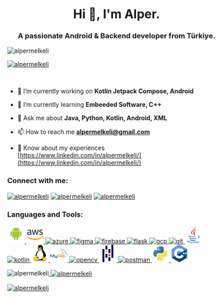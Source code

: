 <h1 align="center">Hi 👋, I'm Alper.</h1>
<h3 align="center">A passionate Android & Backend developer from Türkiye.</h3>

<p align="left"> <img src="https://komarev.com/ghpvc/?username=alpermelkeli&label=Profile%20views&color=0e75b6&style=flat" alt="alpermelkeli" /> </p>

<p align="left"> <a href="https://github.com/ryo-ma/github-profile-trophy"><img src="https://github-profile-trophy.vercel.app/?username=alpermelkeli" alt="alpermelkeli" /></a> </p>

<p align="left"> <a href="https://twitter.com/" target="blank"><img src="https://img.shields.io/twitter/follow/?logo=twitter&style=for-the-badge" alt="" /></a> </p>

- 🔭 I’m currently working on **Kotlin Jetpack Compose, Android**

- 🌱 I’m currently learning **Embeeded Software, C++**

- 💬 Ask me about **Java, Python, Kotlin, Android, XML**

- 📫 How to reach me **alpermelkeli@gmail.com**

- 📄 Know about my experiences [https://www.linkedin.com/in/alpermelkeli/](https://www.linkedin.com/in/alpermelkeli/)

<h3 align="left">Connect with me:</h3>
<p align="left">
<a href="https://linkedin.com/in/alpermelkeli̇" target="blank"><img align="center" src="https://raw.githubusercontent.com/rahuldkjain/github-profile-readme-generator/master/src/images/icons/Social/linked-in-alt.svg" alt="alpermelkeli̇" height="30" width="40" /></a>
<a href="https://www.hackerrank.com/profile/alpermelkeli" target="blank"><img align="center" src="https://raw.githubusercontent.com/rahuldkjain/github-profile-readme-generator/master/src/images/icons/Social/hackerrank.svg" alt="alpermelkeli̇" height="30" width="40" /></a>
<a href="https://www.leetcode.com/u/alpermelkeli̇" target="blank"><img align="center" src="https://raw.githubusercontent.com/rahuldkjain/github-profile-readme-generator/master/src/images/icons/Social/leet-code.svg" alt="alpermelkeli̇" height="30" width="40" /></a>
</p>

<h3 align="left">Languages and Tools:</h3>
<p align="left"> <a href="https://developer.android.com" target="_blank" rel="noreferrer"> <img src="https://raw.githubusercontent.com/devicons/devicon/master/icons/android/android-original-wordmark.svg" alt="android" width="40" height="40"/> </a> <a href="https://aws.amazon.com" target="_blank" rel="noreferrer"> <img src="https://raw.githubusercontent.com/devicons/devicon/master/icons/amazonwebservices/amazonwebservices-original-wordmark.svg" alt="aws" width="40" height="40"/> </a> <a href="https://azure.microsoft.com/en-in/" target="_blank" rel="noreferrer"> <img src="https://www.vectorlogo.zone/logos/microsoft_azure/microsoft_azure-icon.svg" alt="azure" width="40" height="40"/> </a> <a href="https://www.figma.com/" target="_blank" rel="noreferrer"> <img src="https://www.vectorlogo.zone/logos/figma/figma-icon.svg" alt="figma" width="40" height="40"/> </a> <a href="https://firebase.google.com/" target="_blank" rel="noreferrer"> <img src="https://www.vectorlogo.zone/logos/firebase/firebase-icon.svg" alt="firebase" width="40" height="40"/> </a> <a href="https://flask.palletsprojects.com/" target="_blank" rel="noreferrer"> <img src="https://flask.palletsprojects.com/en/stable/_images/flask-horizontal.png" alt="flask" width="40" height="40"/> </a> <a href="https://cloud.google.com" target="_blank" rel="noreferrer"> <img src="https://www.vectorlogo.zone/logos/google_cloud/google_cloud-icon.svg" alt="gcp" width="40" height="40"/> </a> <a href="https://git-scm.com/" target="_blank" rel="noreferrer"> <img src="https://www.vectorlogo.zone/logos/git-scm/git-scm-icon.svg" alt="git" width="40" height="40"/> </a> <a href="https://www.java.com" target="_blank" rel="noreferrer"> <img src="https://raw.githubusercontent.com/devicons/devicon/master/icons/java/java-original.svg" alt="java" width="40" height="40"/> </a> <a href="https://kotlinlang.org" target="_blank" rel="noreferrer"> <img src="https://www.vectorlogo.zone/logos/kotlinlang/kotlinlang-icon.svg" alt="kotlin" width="40" height="40"/> </a> <a href="https://www.linux.org/" target="_blank" rel="noreferrer"> <img src="https://raw.githubusercontent.com/devicons/devicon/master/icons/linux/linux-original.svg" alt="linux" width="40" height="40"/> </a> <a href="https://www.mysql.com/" target="_blank" rel="noreferrer"> <img src="https://raw.githubusercontent.com/devicons/devicon/master/icons/mysql/mysql-original-wordmark.svg" alt="mysql" width="40" height="40"/> </a> <a href="https://opencv.org/" target="_blank" rel="noreferrer"> <img src="https://www.vectorlogo.zone/logos/opencv/opencv-icon.svg" alt="opencv" width="40" height="40"/> </a> <a href="https://pandas.pydata.org/" target="_blank" rel="noreferrer"> <img src="https://raw.githubusercontent.com/devicons/devicon/2ae2a900d2f041da66e950e4d48052658d850630/icons/pandas/pandas-original.svg" alt="pandas" width="40" height="40"/> </a> <a href="https://postman.com" target="_blank" rel="noreferrer"> <img src="https://www.vectorlogo.zone/logos/getpostman/getpostman-icon.svg" alt="postman" width="40" height="40"/> </a> <a href="https://www.python.org" target="_blank" rel="noreferrer"> <img src="https://raw.githubusercontent.com/devicons/devicon/master/icons/python/python-original.svg" alt="python" width="40" height="40"/> </a>
<a href="https://isocpp.org" target="_blank" rel="noreferrer"> <img src="https://raw.githubusercontent.com/devicons/devicon/ca28c779441053191ff11710fe24a9e6c23690d6/icons/cplusplus/cplusplus-original.svg" alt="c++" width="40" height="40"/>
</p>

<p><img align="left" src="https://github-readme-stats.vercel.app/api/top-langs?username=alpermelkeli&show_icons=true&locale=en&layout=compact" alt="alpermelkeli" /></p>

<p>&nbsp;<img align="center" src="https://github-readme-stats.vercel.app/api?username=alpermelkeli&show_icons=true&locale=en" alt="alpermelkeli" /></p>

<p><img align="center" src="https://github-readme-streak-stats.herokuapp.com/?user=alpermelkeli&" alt="alpermelkeli" /></p>
